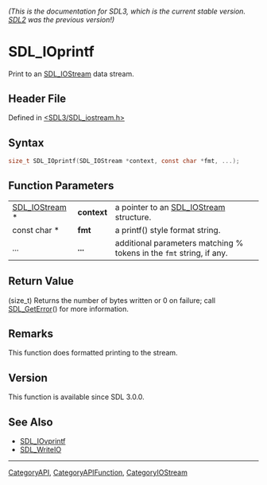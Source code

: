 ###### (This is the documentation for SDL3, which is the current stable version. [SDL2](https://wiki.libsdl.org/SDL2/) was the previous version!)
# SDL_IOprintf

Print to an [SDL_IOStream](SDL_IOStream) data stream.

## Header File

Defined in [<SDL3/SDL_iostream.h>](https://github.com/libsdl-org/SDL/blob/main/include/SDL3/SDL_iostream.h)

## Syntax

```c
size_t SDL_IOprintf(SDL_IOStream *context, const char *fmt, ...);
```

## Function Parameters

|                                |             |                                                                      |
| ------------------------------ | ----------- | -------------------------------------------------------------------- |
| [SDL_IOStream](SDL_IOStream) * | **context** | a pointer to an [SDL_IOStream](SDL_IOStream) structure.              |
| const char *                   | **fmt**     | a printf() style format string.                                      |
| ...                            | **...**     | additional parameters matching % tokens in the `fmt` string, if any. |

## Return Value

(size_t) Returns the number of bytes written or 0 on failure; call
[SDL_GetError](SDL_GetError)() for more information.

## Remarks

This function does formatted printing to the stream.

## Version

This function is available since SDL 3.0.0.

## See Also

- [SDL_IOvprintf](SDL_IOvprintf)
- [SDL_WriteIO](SDL_WriteIO)

----
[CategoryAPI](CategoryAPI), [CategoryAPIFunction](CategoryAPIFunction), [CategoryIOStream](CategoryIOStream)

